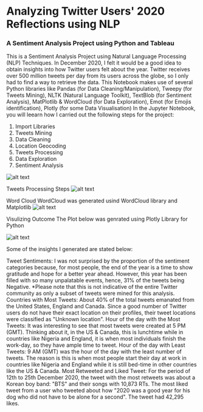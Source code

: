 # Analyzing Twitter Users' 2020 Reflections using NLP
### A Sentiment Analysis Project using Python and Tableau

This is a Sentiment Analysis Project using Natural Language Processing (NLP) Techniques. In December 2020, I felt it would be a good idea to obtain insights into how Twitter users felt about the year. Twitter receives over 500 million tweets per day from its users across the globe, so I only had to find a way to retrieve the data. This Notebook makes use of several Python libraries like Pandas (for Data Cleaning/Manipulation), Tweepy (for Tweets Mining), NLTK (Natural Language Toolkit), TextBlob (for Sentiment Analysis), MatPlotlib &  WordCloud (for Data Exploration), Emot (for Emojis identification), Plotly (for some Data Visualisation)
In the Jupyter Notebook, you will leearn how I carried out the following steps for the project:

1. Import Libraries
2. Tweets Mining
3. Data Cleaning
4. Location Geocoding
5. Tweets Processing
6. Data Exploration
7. Sentiment Analysis

![alt text](https://github.com/jess-data/Twitter-2020-Sentiment-Analysis/blob/master/7709-01-7-step-horizontal-flow-diagram-for-powerpoint-16x9%20-%20PowerPoint%2028_12_2020%2011_26_38%20PM.png)

Tweets Processing Steps
![alt text](https://github.com/jess-data/Twitter-2020-Sentiment-Analysis/blob/master/twitter.jpg)

Word Cloud 
WordCloud was generated usind WordCloud library and Matplotlib
![alt text](https://github.com/jess-data/Twitter-2020-Sentiment-Analysis/blob/master/wordcloud.png)

Visulizing Outcome
The Plot below was genrated using Plotly Library for Python

![alt text](https://github.com/jess-data/Twitter-2020-Sentiment-Analysis/blob/master/Twitter%20analytics2%20-%20Jupyter%20Notebook%20-%20Google%20Chrome%2026_12_2020%201_09_57%20AM.png)



Some of the insights I generated are stated below:

Tweet Sentiments: I was not surprised by the proportion of the sentiment categories because, for most people, the end of the year is a time to show gratitude and hope for a better year ahead. However, this year has been filled with so many unpalatable events, hence, 31% of the tweets being Negative. *Please note that this is not indicative of the entire Twitter community as only a subset of tweets were mined for this analysis.
Countries with Most Tweets: About 40% of the total tweets emanated from the United States, England and Canada. Since a good number of Twitter users do not have their exact location on their profiles, their tweet locations were classified as "Unknown location".
Hour of the day with the Most Tweets: It was interesting to see that most tweets were created at 5 PM (GMT). Thinking about it, in the US & Canada, this is lunchtime while in countries like Nigeria and England, it is when most individuals finish the work-day, so they have ample time to tweet.
Hour of the day with Least Tweets: 9 AM (GMT) was the hour of the day with the least number of tweets. The reason is this is when most people start their day at work in countries like Nigeria and England while it is still bed-time in other countries like the US & Canada.
Most Retweeted and Liked Tweet: For the period of 12th to 25th December 2020, the tweet with the most retweets was about a Korean boy band: "BTS" and their songs with 10,873 RTs. The most liked tweet from a user who tweeted about how "2020 was a good year for his dog who did not have to be alone for a second". The tweet had 42,295 likes.
